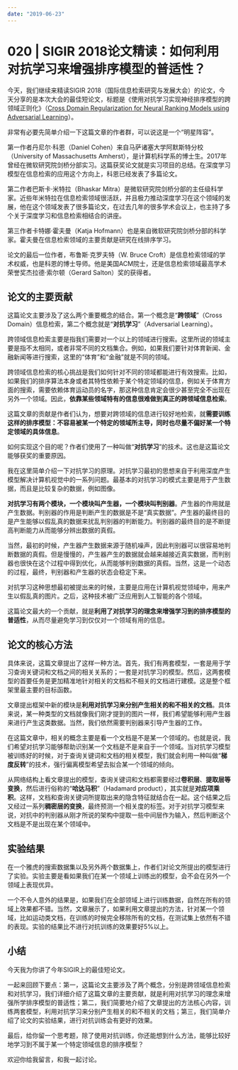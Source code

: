 ```yaml
---
date: "2019-06-23"
---  
```

      
# 020 | SIGIR 2018论文精读：如何利用对抗学习来增强排序模型的普适性？
今天，我们继续来精读SIGIR 2018（国际信息检索研究与发展大会）的论文，今天分享的是本次大会的最佳短论文，标题是《使用对抗学习实现神经排序模型的跨领域正则化》（[Cross Domain Regularization for Neural Ranking Models using Adversarial Learning](https://arxiv.org/pdf/1805.03403.pdf)）。

非常有必要先简单介绍一下这篇文章的作者群，可以说这是一个“明星阵容”。

第一作者丹尼尔·科恩（Daniel Cohen）来自马萨诸塞大学阿默斯特分校（University of Massachusetts Amherst），是计算机科学系的博士生。2017年曾经在微软研究院剑桥分部实习。这篇获奖论文就是实习项目的总结。在深度学习模型在信息检索的应用这个方向上，科恩已经发表了多篇论文。

第二作者巴斯卡·米特拉（Bhaskar Mitra）是微软研究院剑桥分部的主任级科学家。近些年米特拉在信息检索领域很活跃，并且极力推动深度学习在这个领域的发展，他在这个领域发表了很多篇论文，在过去几年的很多学术会议上，也主持了多个关于深度学习和信息检索相结合的讲座。

第三作者卡特娜·霍夫曼（Katja Hofmann）也是来自微软研究院剑桥分部的科学家。霍夫曼在信息检索领域的主要贡献是研究在线排序学习。

<!-- [[[read_end]]] -->

论文的最后一位作者，布鲁斯·克罗夫特（W. Bruce Croft）是信息检索领域的学术权威，也是科恩的博士导师。他是美国ACM院士，还是信息检索领域最高学术荣誉奖杰拉德·索尔顿（Gerard Salton）奖的获得者。

## 论文的主要贡献

这篇论文主要涉及了这么两个重要概念的结合。第一个概念是“**跨领域**”（Cross Domain）信息检索，第二个概念就是“**对抗学习**”（Adversarial Learning）。

跨领域信息检索主要是指我们需要对一个以上的领域进行搜索。这里所说的领域主要是指不太相同，或者非常不同的文档集合。例如，如果我们要针对体育新闻、金融新闻等进行搜索，这里的“体育”和“金融”就是不同的领域。

跨领域信息检索的核心挑战是我们如何针对不同的领域都能进行有效搜索。比如，如果我们的排序算法本身或者其特性依赖于某个特定领域的信息，例如关于体育方面的搜索，需要依赖体育运动员的名字，那这种信息肯定会很少甚至完全不出现在另外一个领域。因此，**依靠某些领域特有的信息很难做到真正的跨领域信息检索**。

这篇文章的贡献是作者们认为，想要对跨领域的信息进行较好地检索，就**需要训练这样的排序模型：不容易被某一个特定的领域所主导，同时也尽量不偏好某一个特定领域的具体信息**。

如何实现这个目的呢？作者们使用了一种叫做“**对抗学习**”的技术。这也是这篇论文能够获奖的重要原因。

我在这里简单介绍一下对抗学习的原理。对抗学习最初的思想来自于利用深度产生模型解决计算机视觉中的一系列问题。最基本的对抗学习的模式主要是用于产生数据，而且是比较复杂的数据，例如图像。

**对抗学习有两个模块，一个模块叫产生器，一个模块叫判别器**。产生器的作用就是产生数据。判别器的作用是判断产生的数据是不是“真实数据”。产生器的最终目的是产生能够以假乱真的数据来扰乱判别器的判断能力。判别器的最终目的是不断提高判断能力从而能够分辨出数据的真假。

当然，最初的时候，产生器产生数据来源于随机噪声，因此判别器可以很容易地判断数据的真假。但是慢慢的，产生器产生的数据就会越来越接近真实数据，而判别器也很快在这个过程中得到优化，从而能够判别数据的真假。当然，这是一个动态的过程，最终，判别器和产生器的状态会稳定下来。

对抗学习这种思想最初被提出来的时候，主要是应用在计算机视觉领域中，用来产生以假乱真的图片。之后，这种技术被广泛应用到人工智能的各个领域。

这篇论文最大的一个贡献，就是**利用了对抗学习的理念来增强学习到的排序模型的普适性**，从而尽量避免学习到仅仅对一个领域有用的信息。

## 论文的核心方法

具体来说，这篇文章提出了这样一种方法。首先，我们有两套模型，一套是用于学习查询关键词和文档之间的相关关系的；一套是对抗学习的模型。然后，这两套模型的首要任务是更加精准地针对相关的文档和不相关的文档进行建模。这是整个框架里最主要的目标函数。

文章提出框架中新的模块是**利用对抗学习来分别产生相关的和不相关的文档**。具体来说，某一种类型的文档就像我们刚才提到的图片一样，我们希望能够利用产生器来进行产生这类数据。当然，我们依然需要判别器来引导产生器的工作。

在这篇文章中，相关的概念主要是看一个文档是不是某一个领域的。也就是说，我们希望对抗学习能够帮助识别某一个文档是不是来自于一个领域。当对抗学习模型被训练好的时候，对于查询关键词和文档的相关模型，我们就会利用一种叫做“**梯度反转**”的技术，强行偏离模型希望去拟合某一个领域的倾向。

从网络结构上看文章提出的模型，查询关键词和文档都需要经过**卷积层**、**提取层等变换**，然后进行俗称的“**哈达马积**”（Hadamard product），其实就是**对应项乘积**。这样，文档和查询关键词所提取出来的隐含特征就结合在一起。这个结果之后又经过一系列**稠密层的变换**，最终预测一个相关度的标签。对于对抗学习模型来说，对抗中的判别器从刚才所说的架构中提取一些中间层作为输入，然后判断这个文档是不是出现在某个领域中。

## 实验结果

在一个雅虎的搜索数据集以及另外两个数据集上，作者们对论文所提出的模型进行了实验。实验主要是看如果我们在某一个领域上训练出的模型，会不会在另外一个领域上表现优异。

一个不令人意外的结果是，如果我们在全部领域上进行训练数据，自然在所有的领域上效果都不错。当然，文章展示了，如果利用文章提出的方法，针对某一个领域，比如运动类文档，在训练的时候完全移除所有的文档，在测试集上依然有不错的表现。实验的结果比不进行对抗训练的效果要好5\%以上。

## 小结

今天我为你讲了今年SIGIR上的最佳短论文。

一起来回顾下要点：第一，这篇论文主要涉及了两个概念，分别是跨领域信息检索和对抗学习，我们详细介绍了这篇文章的主要贡献，就是利用对抗学习的理念来增强所学排序模型的普适性；第二，我们简要地介绍了文章提出的方法核心内容，训练两套模型，利用对抗学习来分别产生相关的和不相关的文档；第三，我们简单介绍了论文的实验结果，进行对抗训练会有更好的效果。

最后，给你留一个思考题，除了使用对抗训练，你还能想到什么方法，能够比较好地学习到不属于某一个特定领域信息的排序模型？

欢迎你给我留言，和我一起讨论。